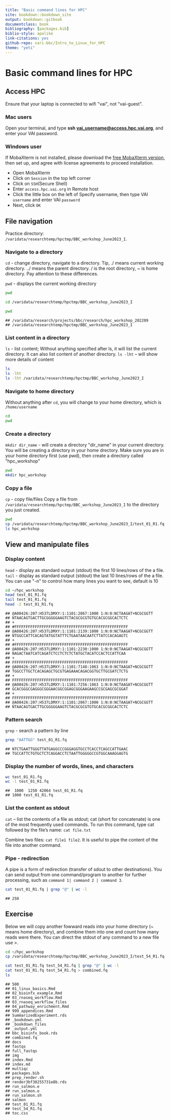 ```yaml
---
title: "Basic command lines for HPC"
site: bookdown::bookdown_site
output: bookdown::gitbook
documentclass: book
bibliography: [packages.bib]
biblio-style: apalike
link-citations: yes
github-repo: vari-bbc/Intro_to_Linux_for_HPC
theme: "yeti"
---
```




# **Basic command lines for HPC**


## **Access HPC**

Ensure that your laptop is connected to wifi "vai", not "vai-guest". 


### **Mac users**

Open your terminal, and type **ssh vai_username@access.hpc.vai.org**, and enter your VAI password.


### **Windows user**

If MobaXterm is not installed, please download the [free MobaXterm version](https://mobaxterm.mobatek.net/download.html), then set up, and agree with license agreements to proceed installation.

- Open MobaXterm
- Click on `Session` in the top left corner
- Click on `SSH`(Secure Shell)
- Enter `access.hpc.vai.org` in Remote host
- Click the little box on the left of Specify username, then type VAI `username` and enter VAI `password`
- Next, click `OK`


## **File navigation**

Practice directory: `/varidata/researchtemp/hpctmp/BBC_workshop_June2023_I`. 

### **Navigate to a directory**
`cd` - change directory, navigate to a directory. Tip, ./ means current working directory. ../ means the parent directory. / is the root directory, ~ is home directory. Pay attention to these differences.

`pwd` - displays the current working directory


```bash
pwd

cd /varidata/researchtemp/hpctmp/BBC_workshop_June2023_I

pwd
```

```
## /varidata/research/projects/bbc/research/hpc_workshop_202209
## /varidata/researchtemp/hpctmp/BBC_workshop_June2023_I
```

### **List content in a directory**
`ls`  - list content; Without anything specified after ls, it will list the current directory. It can also list content of another directory. 
`ls -lht` – will show more details of content

```bash
ls
ls -lht
ls -lht /varidata/researchtemp/hpctmp/BBC_workshop_June2023_I
```


### **Navigate to home directory**
Without anything after `cd`, you will change to your home directory, which is `/home/username`

```bash
cd
pwd
```


### **Create a directory**
`mkdir dir_name` - will create a directory "dir_name" in your current directory. You will be creating a directory in your home drectory. Make sure you are in your home directory first (use pwd), then create a directory called "hpc_workshop"

```bash
pwd
mkdir hpc_workshop
```


### **Copy a file**
`cp` - copy file/files
Copy a file from `/varidata/researchtemp/hpctmp/BBC_workshop_June2023_I` to the directory you just created.

```bash
pwd
cp /varidata/researchtemp/hpctmp/BBC_workshop_June2023_I/test_01_R1.fq hpc_workshop
ls hpc_workshop
```


## **View and manipulate files**

### **Display content**
`head` - display as standard output (stdout) the first 10 lines/rows of the a file.
`tail` - display as standard output (stdout) the last 10 lines/rows of the a file. You can use "-n" to control how many lines you want to see, default is 10

```bash
cd ~/hpc_workshop
head test_01_R1.fq
tail test_01_R1.fq
head -2 test_01_R1.fq
```

```
## @A00426:207:H537LDMXY:1:1101:2067:1000 1:N:0:NCTAAGAT+NCGCGGTT
## NTAACAGTGACTTGCGGGGGAAGTCTACGCGCGTGTGCACGCGGCACTCTC
## +
## #FFFFFFFFFFFFFFFFFFFFFFFFFFFFFFFFFFFFFFFFFFFFFFFFFF
## @A00426:207:H537LDMXY:1:1101:2139:1000 1:N:0:NCTAAGAT+NCGCGGTT
## NTGGCCATTCACAGTATGGTATTTCTGAATAACAATCTTATCCACAGAGTC
## +
## #FFFFFFFFFFFFFFFFFFFFFFFFFFFFFFFFFFFFFFFFFFFFFFFFFF
## @A00426:207:H537LDMXY:1:1101:2230:1000 1:N:0:NCTAAGAT+NCGCGGTT
## NAGACTAATCATCAGATCTCCTCTCTCTATGCTACATCCACTCCATTCAA
## +
## FFFFFFFFFFFFFFFFFFFFFFFFFFFFFFFFFFFFFFFFFFFFFFFFFFF
## @A00426:207:H537LDMXY:1:1101:7148:1063 1:N:0:NCTAAGAT+NCGCGGTT
## TGGCCTTGCTCACAGAGCTGCGTGAGAAACAGACGGTGCTTGCGATCTCTG
## +
## FFFFFFFFFFFFFFFFFFFFFFFFFFFFFFFFFFFFFFFFFFFFFFFFFFF
## @A00426:207:H537LDMXY:1:1101:7256:1063 1:N:0:NCTAAGAT+NCGCGGTT
## GCACGGGCGAGGGCGGGAACGGCGGAGCGGGAAGAAGCCGCGAGCGCGGAT
## +
## FFFFFFFFFFFFFFFFFFFFFFFFFFFFFFFFFFFFFFFFFFFFFFFFFFF
## @A00426:207:H537LDMXY:1:1101:2067:1000 1:N:0:NCTAAGAT+NCGCGGTT
## NTAACAGTGACTTGCGGGGGAAGTCTACGCGCGTGTGCACGCGGCACTCTC
```


### **Pattern search**
`grep` - search a pattern by line

```bash
grep "AATTGG" test_01_R1.fq
```

```
## NTCTGAATTGGGTTATGAGGCCCGGGAGGTGCCTCACCTCAGCCATTGAAC
## TGCCATTCTGTGCTCTCAGGACCTCTAATTGGGGGCCGTGGCAAAGGAGTG
```


### **Display the number of words, lines, and characters**

```bash
wc test_01_R1.fq
wc -l test_01_R1.fq
```

```
##  1000  1250 42064 test_01_R1.fq
## 1000 test_01_R1.fq
```


### **List the content as stdout**
`cat` – list the contents of a file as stdout; cat (short for concatenate) is one of the most frequently used commands. To run this command, type cat followed by the file’s name: `cat file.txt`

Combine two files: `cat file1 file2`.
It is useful to pipe the content of the file into another command.


### **Pipe - redirection**
A pipe is a form of redirection (transfer of sdout to other destinations). You can send output from one command/program to another for further processing, such as `command 1| command 2 | command 3`.

```bash
cat test_01_R1.fq | grep "@" | wc -l 
```

```
## 250
```


## **Exercise**
Below we will copy another fowward reads into your home directory (~ means home directory), and combine them into one and count how many reads were there. You can direct the stdout of any command to a new file use >.

```bash
cd ~/hpc_workshop
cp /varidata/researchtemp/hpctmp/BBC_workshop_June2023_I/test_54_R1.fq .
```


```bash
cat test_01_R1.fq test_54_R1.fq | grep "@" | wc -l 
cat test_01_R1.fq test_54_R1.fq > combined.fq
ls
```

```
## 500
## 01_linux_basics.Rmd
## 02_bioinfx_example.Rmd
## 03_rnaseq_workflow.Rmd
## 03_rnaseq_workflow_files
## 04_pathway_enrichment.Rmd
## 999_appendices.Rmd
## SummarizedExperiment.rds
## _bookdown.yml
## _bookdown_files
## _output.yml
## bbc_bioinfx_book.rds
## combined.fq
## docs
## fastqs
## full_fastqs
## img
## index.Rmd
## index.md
## multiqc
## packages.bib
## prep_render.sh
## render3bf38255731e8b.rds
## run_salmon.e
## run_salmon.o
## run_salmon.sh
## salmon
## test_01_R1.fq
## test_54_R1.fq
## toc.css
```
